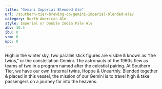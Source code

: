 ```yaml
---
title: "Gemini Imperial Blended Ale"
url: /southern-tier-brewing-co/gemini-imperial-blended-ale/
category: North American Ale
style: Imperial or Double India Pale Ale
abv: 10.5
ibu: 0
srm: 0
upc: 0
---
```

High in the winter sky, two parallel stick figures are visible & known as “the twins,” or the constellation Gemini. The astronauts of the 1960s flew as teams of two in a program named after the celestial pairing. At Southern Tier, we have our own fraternal twins, Hoppe & Unearthly. Blended together & placed in this vessel, the mission of our Gemini is to travel high & take passengers on a journey far into the heavens.
